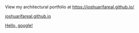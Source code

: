 View my architectural portfolio at https://joshuarifareal.github.io/

<a href="https://joshuarifareal.github.io/" target="_blank">joshuarifareal.github.io</a>

<a href="http://google.com/" target="_blank">Hello, google!</a>
